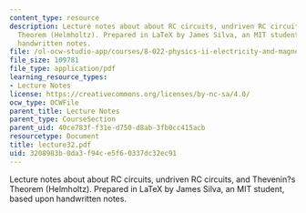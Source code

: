 ```yaml
---
content_type: resource
description: Lecture notes about about RC circuits, undriven RC circuits, and Thevenin?s
  Theorem (Helmholtz). Prepared in LaTeX by James Silva, an MIT student, based upon
  handwritten notes.
file: /ol-ocw-studio-app/courses/8-022-physics-ii-electricity-and-magnetism-fall-2006/3208983b0da3f94ce5f60337dc32ec91_lecture32.pdf
file_size: 109781
file_type: application/pdf
learning_resource_types:
- Lecture Notes
license: https://creativecommons.org/licenses/by-nc-sa/4.0/
ocw_type: OCWFile
parent_title: Lecture Notes
parent_type: CourseSection
parent_uid: 40ce783f-f31e-d750-d8ab-3fb0cc415acb
resourcetype: Document
title: lecture32.pdf
uid: 3208983b-0da3-f94c-e5f6-0337dc32ec91
---
```

Lecture notes about about RC circuits, undriven RC circuits, and Thevenin?s Theorem (Helmholtz). Prepared in LaTeX by James Silva, an MIT student, based upon handwritten notes.